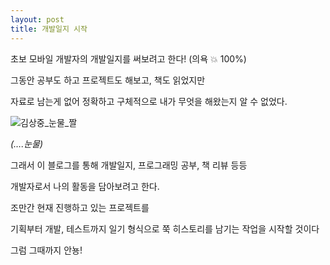 ```yaml
---
layout: post
title: 개발일지 시작 
---
```


초보 모바일 개발자의 개발일지를 써보려고 한다! (의욕​ :boom:  100%)

그동안 공부도 하고 프로젝트도 해보고, 책도 읽었지만 

자료로 남는게 없어 정확하고 구체적으로 내가 무엇을 해왔는지 알 수 없었다.



![김상중_눈물_짤](http://mblogthumb1.phinf.naver.net/MjAxNzAxMTdfNzUg/MDAxNDg0NjMxNTA4MDI1.4zkcVcIz8XO1m_06l2KyZo8usL1ZVlBjZgpNA-upYzgg.EIoKDNANu9Rb2glL39WBtynamuvPRSB6iLdojcNlHPUg.JPEG.ansrud0995/%EA%B9%80%EC%83%81%EC%A4%91_%EB%88%88%EB%AC%BC_%EA%B8%80%EC%8D%BD.jpg?type=w800) 

*(….눈물)*



그래서 이 블로그를 통해 개발일지, 프로그래밍 공부, 책 리뷰 등등 

개발자로서 나의 활동을 담아보려고 한다. 



조만간 현재 진행하고 있는 프로젝트를 

기획부터 개발, 테스트까지 일기 형식으로 쭉 히스토리를 남기는 작업을 시작할 것이다

그럼 그때까지 안뇽!